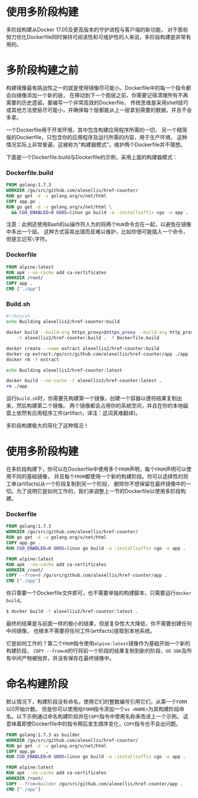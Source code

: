 # 使用多阶段构建
多阶段构建从Docker 17.05及更高版本的守护进程与客户端的新功能，
对于那些努力优化Dockerfile同时保持可阅读性和可维护性的人来说，多阶段构建是非常有用的。

# 多阶段构建之前
构建镜像最有挑战性之一的就是使用镜像尽可能小。Dockerfile中的每一个指令都会向镜像添加一个新的层，
在移动到下一个图层之前，你需要记得清理所有不再需要的历史遗留。要编写一个非常高效的Dockerfile，
传统思维是采用shell技巧或其他方法使层尽可能小，并确保每个层都能从上一层拿到需要的数据，并且不会多拿。

一个Dockerfile用于开发环境，其中包含构建应用程序所需的一切，
另一个精简版的Dockerfile，只包含你的应用程序及运行所需的内容，用于生产环境，
这种情况实际上非常普遍，这被称为"构建器模式"。维护两个Dockerfile并不理想。

下面是一个Dockerfile.build与Dockerfile的示例，采用上面的构建器模式：

### Dockerfile.build
```dockerfile
FROM golang:1.7.3
WORKDIR /go/src/github.com/alexellis/href-counter/
RUN go get -d -v golang.org/x/net/html
COPY app.go .
RUN go get -d -v golang.org/x/net/html \
  && CGO_ENABLED=0 GOOS=linux go build -a -installsuffix cgo -o app .
```

注意：此例还使用Bash的`&&`操作符人为的将两个`RUN`命令合在一起，以避免在镜像中多出一个层。
这种方式容易出错而且难以维护，比如你很可能插入一个命令，但是忘记写`\`字符。

### Dockerfile
```dockerfile
FROM alpine:latest
RUN apk --no-cache add ca-certificates
WORKDIR /root/
COPY app .
CMD ["./app"]
```

### Build.sh
```bash
#!/bin/sh
echo Building alexellis2/href-counter:build

docker build --build-arg https_proxy=$https_proxy --build-arg http_proxy=$http_proxy \
    -t alexellis2/href-counter:build . -f Dockerfile.build

docker create --name extract alexellis2/href-counter:build
docker cp extract:/go/src/github.com/alexellis/href-counter/app ./app
docker rm -f extract

echo Building alexellis2/href-counter:latest

docker build --no-cache -t alexellis2/href-counter:latest .
rm ./app
```

运行`build.sh`时，你需要先构建第一个镜像，创建一个容器以便将结果复制出来，然后构建第二个镜像。
两个镜像都会占用你的系统空间，并且在你的本地磁盘上依然有应用程序工件(artifact，译注：这词真难翻译)。

多阶段构建极大的简化了这种情况！

# 使用多阶段构建
在多阶段构建下，你可以在Dockerfile中使用多个`FROM`声明，每个`FROM`声明可以使用不同的基础镜像，
并且每个`FROM`都使用一个新的构建阶段。你可以选择性的将工单(artifacts)从一个阶段复制到另一个阶段，
删除你不想保留在最终镜像中的一切。为了说明它是如何工作的，我们来调整上一节的Dockerfile以使用多阶段构建。

### Dockerfile
```dockerfile
FROM golang:1.7.3
WORKDIR /go/src/github.com/alexellis/href-counter/
RUN go get -d -v golang.org/x/net/html
COPY app.go .
RUN CGO_ENABLED=0 GOOS=linux go build -a -installsuffix cgo -o app .

FROM alpine:latest
RUN apk --no-cache add ca-certificates
WORKDIR /root/
COPY --from=0 /go/src/github.com/alexellis/href-counter/app .
CMD ["./app"]
```
你只需要一个Dockerfile文件即可，也不需要单独的构建脚本，只需要运行`docker build`。

```bash
$ docker build -t alexellis2/href-counter:latest .
```
最终的结果是与前面一样的极小的结果，但是复杂性大大降低，你不需要创建任何中间镜像，
也根本不需要将任何工件(artifacts)提取到本地系统。

它是如何工作的？第二个`FROM`指令使用`alpine:latest`镜像作为基础开始一个新的构建阶段，
`COPY --from=0`的行将前一个阶段的结果复制到新的阶段，`GO SDK`及所有中间产物被抛弃，并没有保存在最终镜像中。

# 命名构建阶段
默认情况下，构建阶段没有命名，使用它们的整数编号引用它们，从第一个`FORM`以0开始计数。
但是你可以使用给`FORM`指令添加一个`as <NAME>`为其构建阶段命名。以下示例通过命名构建阶段并在`COPY`指令中使用名称来改进上一个示例。
这意味着即使Dockerfile中的指令稍后发生顺序变化，`COPY`指令也不会出问题。

```dockerfile
FROM golang:1.7.3 as builder
WORKDIR /go/src/github.com/alexellis/href-counter/
RUN go get -d -v golang.org/x/net/html
COPY app.go    .
RUN CGO_ENABLED=0 GOOS=linux go build -a -installsuffix cgo -o app .

FROM alpine:latest
RUN apk --no-cache add ca-certificates
WORKDIR /root/
COPY --from=builder /go/src/github.com/alexellis/href-counter/app .
CMD ["./app"]
```



